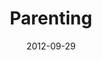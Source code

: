 ---
layout: message
category: message
series: "Knock-Off"
title: "Parenting"
date: 2012-09-29
message_id: 749
---